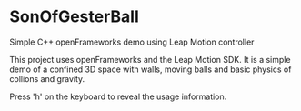 # SonOfGesterBall
Simple C++ openFrameworks demo using Leap Motion controller

This project uses openFrameworks and the Leap Motion SDK. It is a simple demo of a confined 3D space with walls,
moving balls and basic physics of collions and gravity.

Press 'h' on the keyboard to reveal the usage information.
